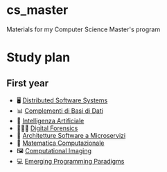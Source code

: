 # cs_master
Materials for my Computer Science Master's program

# Study plan
## First year
- 🖥️ [Distributed Software Systems](https://github.com/DavideDeRosa/cs_master/tree/main/Distributed_Software_Systems)
- 📊 [Complementi di Basi di Dati](https://github.com/DavideDeRosa/cs_master/tree/main/Complementi_basi_di_dati)
- 🧠 [Intelligenza Artificiale](https://github.com/DavideDeRosa/cs_master/tree/main/Intelligenza_artificiale)
- 👮🏻‍♂️ [Digital Forensics](https://github.com/DavideDeRosa/cs_master/tree/main/Digital_forensics)
- 📐 [Architetture Software a Microservizi](https://github.com/DavideDeRosa/cs_master/tree/main/Architetture_software_a_microservizi)
- 📏 [Matematica Computazionale](https://github.com/DavideDeRosa/cs_master/tree/main/Matematica_computazionale)
- 🖼️ [Computational Imaging](https://github.com/DavideDeRosa/cs_master/tree/main/Computational_imaging)
- 💻 [Emerging Programming Paradigms](https://github.com/DavideDeRosa/cs_master/tree/main/Emerging_programming_paradigms)
